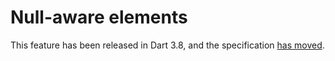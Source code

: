 # Null-aware elements

This feature has been released in Dart 3.8,
and the specification [has moved][].

[has moved]: https://github.com/dart-lang/language/blob/main/accepted/3.8/null-aware-elements/feature-specification.md
